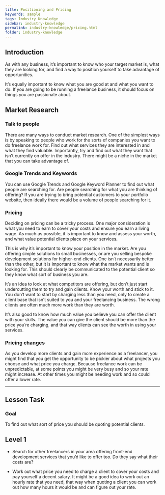 ```yaml
---
title: Positioning and Pricing
keywords: sample
tags: Industry Knowledge
sidebar: industry-knowledge
permalink: industry-knowledge/pricing.html
folder: industry-knowledge
---
```


## Introduction

As with any business, it’s important to know who your target market is, what they are looking for, and find a way to position yourself to take advantage of opportunities.

It’s equally important to know what you are good at and what you want to do. If you are going to be running a freelance business, it should focus on things you are passionate about.

## Market Research

### Talk to people

There are many ways to conduct market research. One of the simplest ways is by speaking to people who work for the sorts of companies you want to do freelance work for. Find out what services they are interested in and what they find valuable. Importantly, try and find out what they want that isn’t currently on offer in the industry. There might be a niche in the market that you can take advantage of.

### Google Trends and Keywords

You can use Google Trends and Google Keyword Planner to find out what people are searching for. Are people searching for what you are thinking of offering? If you are trying to bring potential customers to your portfolio website, then ideally there would be a volume of people searching for it.

### Pricing

Deciding on pricing can be a tricky process. One major consideration is what you need to earn to cover your costs and ensure you earn a living wage. As much as possible, it is important to know and assess your worth, and what value potential clients place on your services.

This is why it’s important to know your position in the market. Are you offering simple solutions to small businesses, or are you selling bespoke development solutions for higher-end clients. One isn’t necessarily better than the other, but it is important to know what the market wants and is looking for. This should clearly be communicated to the potential client so they know what sort of business you are.

It’s an idea to look at what competitors are offering, but don’t just start undercutting them to try and gain clients. Know your worth and stick to it. You don’t want to start by charging less than you need, only to create a client base that isn’t suited to you and your freelancing business. The wrong clients are often much more work than they are worth.

It’s also good to know how much value you believe you can offer the client with your skills. The value you can give the client should be more than the price you’re charging, and that way clients can see the worth in using your services.

### Pricing changes

As you develop more clients and gain more experience as a freelancer, you might find that you get the opportunity to be pickier about what projects you choose and what price you charge. Because freelance work can be unpredictable, at some points you might be very busy and so your rate might increase. At other times you might be needing work and so could offer a lower rate.

<hr>

## Lesson Task

### Goal

To find out what sort of price you should be quoting potential clients.

## Level 1

- Search for other freelancers in your area offering front-end development services that you’d like to offer too. Do they say what their costs are?

- Work out what price you need to charge a client to cover your costs and pay yourself a decent salary. It might be a good idea to work out an hourly rate that you need, that way when quoting a client you can work out how many hours it would be and can figure out your rate.
